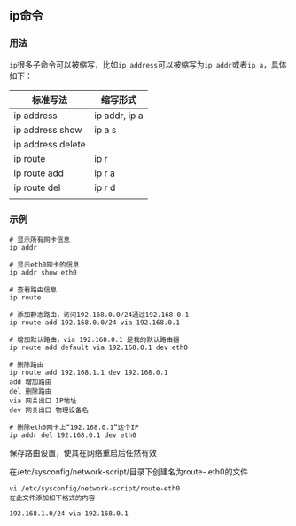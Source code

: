 ## ip命令

### 用法
`ip`很多子命令可以被缩写，比如`ip address`可以被缩写为`ip addr`或者`ip a`，具体如下：

| 标准写法          | 缩写形式      |
| ----------------- | ------------- |
| ip address        | ip addr, ip a |
| ip address show   | ip a s        |
| ip address delete |               |
| ip route          | ip r          |
| ip route add      | ip r a        |
| ip route del      | ip r d        |
|                   |               |

### 示例

~~~shell
# 显示所有网卡信息
ip addr

# 显示eth0网卡的信息
ip addr show eth0

# 查看路由信息
ip route

# 添加静态路由，访问192.168.0.0/24通过192.168.0.1
ip route add 192.168.0.0/24 via 192.168.0.1

# 增加默认路由，via 192.168.0.1 是我的默认路由器
ip route add default via 192.168.0.1 dev eth0

# 删除路由
ip route add 192.168.1.1 dev 192.168.0.1
add 增加路由
del 删除路由
via 网关出口 IP地址
dev 网关出口 物理设备名

# 删除eth0网卡上“192.168.0.1”这个IP
ip addr del 192.168.0.1 dev eth0
~~~

保存路由设置，使其在网络重启后任然有效

在/etc/sysconfig/network-script/目录下创建名为route- eth0的文件

~~~
vi /etc/sysconfig/network-script/route-eth0
在此文件添加如下格式的内容

192.168.1.0/24 via 192.168.0.1
~~~
